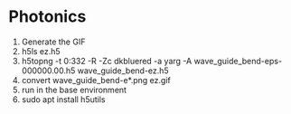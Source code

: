 # Photonics

1. Generate the GIF
2. h5ls ez.h5
3. h5topng -t 0:332 -R -Zc dkbluered -a yarg -A wave_guide_bend-eps-000000.00.h5 wave_guide_bend-ez.h5
4. convert wave_guide_bend-e*.png ez.gif
5. run in the base environment 
6. sudo apt install h5utils
